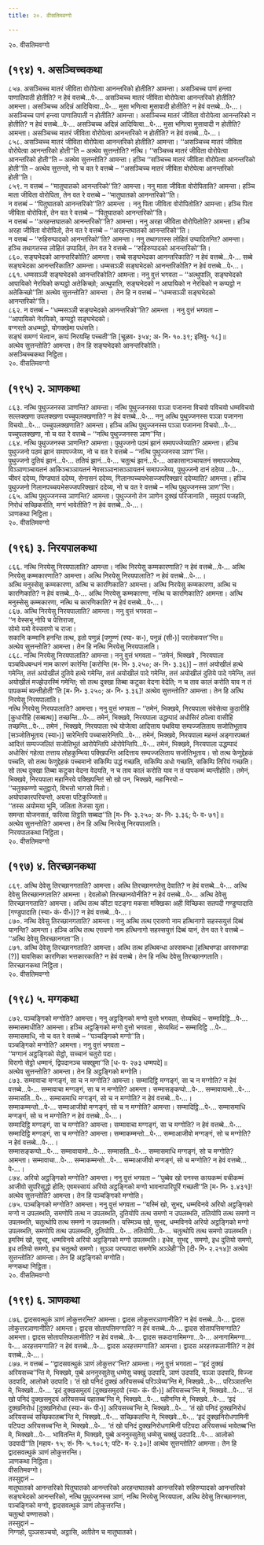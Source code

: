 ```yaml
---
title: २०. वीसतिमवग्गो

---
```

२०. वीसतिमवग्गो  


## (१९४) १. असञ्चिच्चकथा

८५७. असञ्चिच्च मातरं जीविता वोरोपेत्वा आनन्तरिको होतीति? आमन्ता। असञ्चिच्च पाणं हन्त्वा पाणातिपाती होतीति? न हेवं वत्तब्बे…पे॰… असञ्चिच्च मातरं जीविता वोरोपेत्वा आनन्तरिको होतीति? आमन्ता। असञ्चिच्च अदिन्नं आदियित्वा…पे॰… मुसा भणित्वा मुसावादी होतीति? न हेवं वत्तब्बे…पे॰…।  
असञ्चिच्च पाणं हन्त्वा पाणातिपाती न होतीति? आमन्ता। असञ्चिच्च मातरं जीविता वोरोपेत्वा आनन्तरिको न होतीति? न हेवं वत्तब्बे…पे॰… असञ्चिच्च अदिन्नं आदियित्वा…पे॰… मुसा भणित्वा मुसावादी न होतीति? आमन्ता। असञ्चिच्च मातरं जीविता वोरोपेत्वा आनन्तरिको न होतीति? न हेवं वत्तब्बे…पे॰…।  
८५८. असञ्चिच्च मातरं जीविता वोरोपेत्वा आनन्तरिको होतीति? आमन्ता। ‘‘असञ्चिच्च मातरं जीविता वोरोपेत्वा आनन्तरिको होती’’ति – अत्थेव सुत्तन्तोति? नत्थि। ‘‘सञ्चिच्च मातरं जीविता वोरोपेत्वा आनन्तरिको होती’’ति – अत्थेव सुत्तन्तोति? आमन्ता। हञ्चि ‘‘सञ्चिच्च मातरं जीविता वोरोपेत्वा आनन्तरिको होती’’ति – अत्थेव सुत्तन्तो, नो च वत रे वत्तब्बे – ‘‘असञ्चिच्च मातरं जीविता वोरोपेत्वा आनन्तरिको होती’’ति।  
८५९. न वत्तब्बं – ‘‘मातुघातको आनन्तरिको’’ति? आमन्ता। ननु माता जीविता वोरोपिताति? आमन्ता। हञ्चि माता जीविता वोरोपिता, तेन वत रे वत्तब्बे – ‘‘मातुघातको आनन्तरिको’’ति।  
न वत्तब्बं – ‘‘पितुघातको आनन्तरिको’’ति? आमन्ता । ननु पिता जीविता वोरोपितोति? आमन्ता। हञ्चि पिता जीविता वोरोपितो, तेन वत रे वत्तब्बे – ‘‘पितुघातको आनन्तरिको’’ति।  
न वत्तब्बं – ‘‘अरहन्तघातको आनन्तरिको’’ति? आमन्ता। ननु अरहा जीविता वोरोपितोति? आमन्ता। हञ्चि अरहा जीविता वोरोपितो, तेन वत रे वत्तब्बे – ‘‘अरहन्तघातको आनन्तरिको’’ति।  
न वत्तब्बं – ‘‘रुहिरुप्पादको आनन्तरिको’’ति? आमन्ता। ननु तथागतस्स लोहितं उप्पादितन्ति? आमन्ता। हञ्चि तथागतस्स लोहितं उप्पादितं, तेन वत रे वत्तब्बे – ‘‘रुहिरुप्पादको आनन्तरिको’’ति।  
८६०. सङ्घभेदको आनन्तरिकोति? आमन्ता। सब्बे सङ्घभेदका आनन्तरिकाति? न हेवं वत्तब्बे…पे॰… सब्बे सङ्घभेदका आनन्तरिकाति? आमन्ता। धम्मसञ्ञी सङ्घभेदको आनन्तरिकोति? न हेवं वत्तब्बे…पे॰…।  
८६१. धम्मसञ्ञी सङ्घभेदको आनन्तरिकोति? आमन्ता। ननु वुत्तं भगवता – ‘‘अत्थुपालि, सङ्घभेदको आपायिको नेरयिको कप्पट्ठो अतेकिच्छो; अत्थुपालि, सङ्घभेदको न आपायिको न नेरयिको न कप्पट्ठो न अतेकिच्छो’’ति! अत्थेव सुत्तन्तोति? आमन्ता । तेन हि न वत्तब्बं – ‘‘धम्मसञ्ञी सङ्घभेदको आनन्तरिको’’ति।  
८६२. न वत्तब्बं – ‘‘धम्मसञ्ञी सङ्घभेदको आनन्तरिको’’ति? आमन्ता । ननु वुत्तं भगवता –  
‘‘आपायिको नेरयिको, कप्पट्ठो सङ्घभेदको।  
वग्गरतो अधम्मट्ठो, योगक्खेमा पधंसति।  
सङ्घं समग्गं भेत्वान, कप्पं निरयम्हि पच्चती’’ति [चूळव॰ ३५४; अ॰ नि॰ १०.३९; इतिवु॰ १८]॥  
अत्थेव सुत्तन्तोति? आमन्ता। तेन हि सङ्घभेदको आनन्तरिकोति।  
असञ्चिच्चकथा निट्ठिता।  
२०. वीसतिमवग्गो  


## (१९५) २. ञाणकथा

८६३. नत्थि पुथुज्जनस्स ञाणन्ति? आमन्ता। नत्थि पुथुज्जनस्स पञ्ञा पजानना विचयो पविचयो धम्मविचयो सल्लक्खणा उपलक्खणा पच्चुपलक्खणाति? न हेवं वत्तब्बे…पे॰… ननु अत्थि पुथुज्जनस्स पञ्ञा पजानना विचयो…पे॰… पच्चुपलक्खणाति? आमन्ता। हञ्चि अत्थि पुथुज्जनस्स पञ्ञा पजानना विचयो…पे॰… पच्चुपलक्खणा, नो च वत रे वत्तब्बे – ‘‘नत्थि पुथुज्जनस्स ञाण’’न्ति।  
८६४. नत्थि पुथुज्जनस्स ञाणन्ति? आमन्ता। पुथुज्जनो पठमं झानं समापज्जेय्याति? आमन्ता। हञ्चि पुथुज्जनो पठमं झानं समापज्जेय्य, नो च वत रे वत्तब्बे – ‘‘नत्थि पुथुज्जनस्स ञाण’’न्ति।  
पुथुज्जनो दुतियं झानं…पे॰… ततियं झानं…पे॰… चतुत्थं झानं…पे॰… आकासानञ्चायतनं समापज्जेय्य, विञ्ञाणञ्चायतनं आकिञ्चञ्ञायतनं नेवसञ्ञानासञ्ञायतनं समापज्जेय्य, पुथुज्जनो दानं ददेय्य …पे॰… चीवरं ददेय्य, पिण्डपातं ददेय्य, सेनासनं ददेय्य, गिलानपच्चयभेसज्जपरिक्खारं ददेय्याति? आमन्ता। हञ्चि पुथुज्जनो गिलानपच्चयभेसज्जपरिक्खारं ददेय्य, नो च वत रे वत्तब्बे – नत्थि पुथुज्जनस्स ञाण’’न्ति।  
८६५. अत्थि पुथुज्जनस्स ञाणन्ति? आमन्ता। पुथुज्जनो तेन ञाणेन दुक्खं परिजानाति , समुदयं पजहति, निरोधं सच्छिकरोति, मग्गं भावेतीति? न हेवं वत्तब्बे…पे॰…।  
ञाणकथा निट्ठिता।  
२०. वीसतिमवग्गो  


## (१९६) ३. निरयपालकथा

८६६. नत्थि निरयेसु निरयपालाति? आमन्ता। नत्थि निरयेसु कम्मकारणाति? न हेवं वत्तब्बे…पे॰… अत्थि निरयेसु कम्मकारणाति? आमन्ता। अत्थि निरयेसु निरयपालाति? न हेवं वत्तब्बे…पे॰…।  
अत्थि मनुस्सेसु कम्मकारणा, अत्थि च कारणिकाति? आमन्ता। अत्थि निरयेसु कम्मकारणा, अत्थि च कारणिकाति? न हेवं वत्तब्बे…पे॰… अत्थि निरयेसु कम्मकारणा, नत्थि च कारणिकाति? आमन्ता। अत्थि मनुस्सेसु कम्मकारणा, नत्थि च कारणिकाति? न हेवं वत्तब्बे…पे॰…।  
८६७. अत्थि निरयेसु निरयपालाति? आमन्ता। ननु वुत्तं भगवता –  
‘‘न वेस्सभू नोपि च पेत्तिराजा,  
सोमो यमो वेस्सवणो च राजा।  
सकानि कम्मानि हनन्ति तत्थ, इतो पणुन्नं [पणुण्णं (स्या॰ क॰), पनुन्नं (सी॰)] परलोकपत्त’’न्ति॥  
अत्थेव सुत्तन्तोति? आमन्ता। तेन हि नत्थि निरयेसु निरयपालाति।  
८६८. नत्थि निरयेसु निरयपालाति? आमन्ता। ननु वुत्तं भगवता – ‘‘तमेनं, भिक्खवे , निरयपाला पञ्चविधबन्धनं नाम कारणं कारेन्ति [करोन्ति (म॰ नि॰ ३.२५०; अ॰ नि॰ ३.३६)] – तत्तं अयोखीलं हत्थे गमेन्ति, तत्तं अयोखीलं दुतिये हत्थे गमेन्ति, तत्तं अयोखीलं पादे गमेन्ति, तत्तं अयोखीलं दुतिये पादे गमेन्ति, तत्तं अयोखीलं मज्झेउरस्मिं गमेन्ति; सो तत्थ दुक्खा तिब्बा कटुका वेदना वेदेति; न च ताव कालं करोति याव न तं पापकम्मं ब्यन्तीहोती’’ति [म॰ नि॰ ३.२५०; अ॰ नि॰ ३.३६]! अत्थेव सुत्तन्तोति? आमन्ता। तेन हि अत्थि निरयेसु निरयपालाति।  
नत्थि निरयेसु निरयपालाति? आमन्ता। ननु वुत्तं भगवता – ‘‘तमेनं, भिक्खवे, निरयपाला संवेसेत्वा कुठारीहि [कुधारीहि (सब्बत्थ)] तच्छन्ति…पे॰… तमेनं, भिक्खवे, निरयपाला उद्धम्पादं अधोसिरं ठपेत्वा वासीहि तच्छन्ति…पे॰… तमेनं , भिक्खवे, निरयपाला रथे योजेत्वा आदित्ताय पथविया सम्पज्जलिताय सजोतिभूताय [सञ्जोतिभूताय (स्या॰)] सारेन्तिपि पच्चासारेन्तिपि…पे॰… तमेनं, भिक्खवे, निरयपाला महन्तं अङ्गारपब्बतं आदित्तं सम्पज्जलितं सजोतिभूतं आरोपेन्तिपि ओरोपेन्तिपि…पे॰… तमेनं, भिक्खवे, निरयपाला उद्धम्पादं अधोसिरं गहेत्वा तत्ताय लोहकुम्भिया पक्खिपन्ति आदित्ताय सम्पज्जलिताय सजोतिभूताय। सो तत्थ फेणुद्देहकं पच्चति, सो तत्थ फेणुद्देहकं पच्चमानो सकिम्पि उद्धं गच्छति, सकिम्पि अधो गच्छति, सकिम्पि तिरियं गच्छति। सो तत्थ दुक्खा तिब्बा कटुका वेदना वेदयति, न च ताव कालं करोति याव न तं पापकम्मं ब्यन्तीहोति। तमेनं, भिक्खवे, निरयपाला महानिरये पक्खिपन्ति! सो खो पन, भिक्खवे, महानिरयो –  
‘‘चतुक्कण्णो चतुद्वारो, विभत्तो भागसो मितो।  
अयोपाकारपरियन्तो, अयसा पटिकुज्जितो॥  
‘‘तस्स अयोमया भूमि, जलिता तेजसा युता।  
समन्ता योजनसतं, फरित्वा तिट्ठति सब्बदा’’ति [म॰ नि॰ ३.२५०; अ॰ नि॰ ३.३६; पे॰ व॰ ७१]॥  
अत्थेव सुत्तन्तोति? आमन्ता। तेन हि अत्थि निरयेसु निरयपालाति।  
निरयपालकथा निट्ठिता।  
२०. वीसतिमवग्गो  


## (१९७) ४. तिरच्छानकथा

८६९. अत्थि देवेसु तिरच्छानगताति? आमन्ता। अत्थि तिरच्छानगतेसु देवाति? न हेवं वत्तब्बे…पे॰… अत्थि देवेसु तिरच्छानगताति? आमन्ता । देवलोको तिरच्छानयोनीति? न हेवं वत्तब्बे…पे॰… अत्थि देवेसु तिरच्छानगताति? आमन्ता। अत्थि तत्थ कीटा पटङ्गा मकसा मक्खिका अही विच्छिका सतपदी गण्डुप्पादाति [गण्डुपादाति (स्या॰ कं॰ पी॰)]? न हेवं वत्तब्बे…पे॰…।  
८७०. नत्थि देवेसु तिरच्छानगताति? आमन्ता। ननु अत्थि तत्थ एरावणो नाम हत्थिनागो सहस्सयुत्तं दिब्बं यानन्ति? आमन्ता। हञ्चि अत्थि तत्थ एरावणो नाम हत्थिनागो सहस्सयुत्तं दिब्बं यानं, तेन वत रे वत्तब्बे – ‘‘अत्थि देवेसु तिरच्छानगता’’ति।  
८७१. अत्थि देवेसु तिरच्छानगताति? आमन्ता। अत्थि तत्थ हत्थिबन्धा अस्सबन्धा [हत्थिभण्डा अस्सभण्डा (?)] यावसिका कारणिका भत्तकारकाति? न हेवं वत्तब्बे। तेन हि नत्थि देवेसु तिरच्छानगताति।  
तिरच्छानकथा निट्ठिता।  
२०. वीसतिमवग्गो  


## (१९८) ५. मग्गकथा

८७२. पञ्चङ्गिको मग्गोति? आमन्ता। ननु अट्ठङ्गिको मग्गो वुत्तो भगवता, सेय्यथिदं – सम्मादिट्ठि…पे॰… सम्मासमाधीति? आमन्ता। हञ्चि अट्ठङ्गिको मग्गो वुत्तो भगवता , सेय्यथिदं – सम्मादिट्ठि …पे॰… सम्मासमाधि, नो च वत रे वत्तब्बे – ‘‘पञ्चङ्गिको मग्गो’’ति।  
पञ्चङ्गिको मग्गोति? आमन्ता। ननु वुत्तं भगवता –  
‘‘मग्गानं अट्ठङ्गिको सेट्ठो, सच्चानं चतुरो पदा।  
विरागो सेट्ठो धम्मानं, द्विपदानञ्च चक्खुमा’’ति [ध॰ प॰ २७३ धम्मपदे]॥  
अत्थेव सुत्तन्तोति? आमन्ता। तेन हि अट्ठङ्गिको मग्गोति।  
८७३. सम्मावाचा मग्गङ्गं, सा च न मग्गोति? आमन्ता। सम्मादिट्ठि मग्गङ्गं, सा च न मग्गोति? न हेवं वत्तब्बे…पे॰… सम्मावाचा मग्गङ्गं, सा च न मग्गोति? आमन्ता। सम्मासङ्कप्पो…पे॰… सम्मावायामो…पे॰… सम्मासति…पे॰… सम्मासमाधि मग्गङ्गं, सो च न मग्गोति? न हेवं वत्तब्बे…पे॰…।  
सम्माकम्मन्तो…पे॰… सम्माआजीवो मग्गङ्गं, सो च न मग्गोति? आमन्ता। सम्मादिट्ठि…पे॰… सम्मासमाधि मग्गङ्गं, सो च न मग्गोति? न हेवं वत्तब्बे…पे॰…।  
सम्मादिट्ठि मग्गङ्गं, सा च मग्गोति? आमन्ता। सम्मावाचा मग्गङ्गं, सा च मग्गोति? न हेवं वत्तब्बे…पे॰… सम्मादिट्ठि मग्गङ्गं, सा च मग्गोति? आमन्ता। सम्माकम्मन्तो…पे॰… सम्माआजीवो मग्गङ्गं, सो च मग्गोति? न हेवं वत्तब्बे…पे॰…।  
सम्मासङ्कप्पो…पे॰… सम्मावायामो…पे॰… सम्मासति…पे॰… सम्मासमाधि मग्गङ्गं, सो च मग्गोति? आमन्ता। सम्मावाचा…पे॰… सम्माकम्मन्तो…पे॰… सम्माआजीवो मग्गङ्गं, सो च मग्गोति? न हेवं वत्तब्बे…पे॰…।  
८७४. अरियो अट्ठङ्गिको मग्गोति? आमन्ता। ननु वुत्तं भगवता – ‘‘पुब्बेव खो पनस्स कायकम्मं वचीकम्मं आजीवो सुपरिसुद्धो होति; एवमस्सायं अरियो अट्ठङ्गिको मग्गो भावनापारिपूरिं गच्छती’’ति [म॰ नि॰ ३.४३१]! अत्थेव सुत्तन्तोति? आमन्ता। तेन हि पञ्चङ्गिको मग्गोति।  
८७५. पञ्चङ्गिको मग्गोति? आमन्ता। ननु वुत्तं भगवता – ‘‘यस्मिं खो, सुभद्द, धम्मविनये अरियो अट्ठङ्गिको मग्गो न उपलब्भति, समणोपि तत्थ न उपलब्भति, दुतियोपि तत्थ समणो न उपलब्भति, ततियोपि तत्थ समणो न उपलब्भति, चतुत्थोपि तत्थ समणो न उपलब्भति। यस्मिञ्च खो, सुभद्द, धम्मविनये अरियो अट्ठङ्गिको मग्गो उपलब्भति, समणोपि तत्थ उपलब्भति, दुतियोपि…पे॰… ततियोपि…पे॰… चतुत्थोपि तत्थ समणो उपलब्भति। इमस्मिं खो, सुभद्द, धम्मविनये अरियो अट्ठङ्गिको मग्गो उपलब्भति। इधेव, सुभद्द , समणो, इध दुतियो समणो, इध ततियो समणो, इध चतुत्थो समणो। सुञ्ञा परप्पवादा समणेभि अञ्ञेही’’ति [दी॰ नि॰ २.२१४]! अत्थेव सुत्तन्तोति? आमन्ता। तेन हि अट्ठङ्गिको मग्गोति।  
मग्गकथा निट्ठिता।  
२०. वीसतिमवग्गो  


## (१९९) ६. ञाणकथा

८७६. द्वादसवत्थुकं ञाणं लोकुत्तरन्ति? आमन्ता। द्वादस लोकुत्तरञाणानीति? न हेवं वत्तब्बे…पे॰… द्वादस लोकुत्तरञाणानीति? आमन्ता। द्वादस सोतापत्तिमग्गाति? न हेवं वत्तब्बे…पे॰… द्वादस सोतापत्तिमग्गाति? आमन्ता। द्वादस सोतापत्तिफलानीति? न हेवं वत्तब्बे…पे॰… द्वादस सकदागामिमग्गा…पे॰… अनागामिमग्गा…पे॰… अरहत्तमग्गाति? न हेवं वत्तब्बे…पे॰… द्वादस अरहत्तमग्गाति? आमन्ता। द्वादस अरहत्तफलानीति? न हेवं वत्तब्बे…पे॰…।  
८७७. न वत्तब्बं – ‘‘द्वादसवत्थुकं ञाणं लोकुत्तर’’न्ति? आमन्ता। ननु वुत्तं भगवता – ‘‘इदं दुक्खं अरियसच्च’’न्ति मे, भिक्खवे, पुब्बे अननुस्सुतेसु धम्मेसु चक्खुं उदपादि, ञाणं उदपादि, पञ्ञा उदपादि, विज्जा उदपादि, आलोको उदपादि। ‘तं खो पनिदं दुक्खं अरियसच्चं परिञ्ञेय्य’न्ति मे, भिक्खवे…पे॰… परिञ्ञातन्ति मे, भिक्खवे…पे॰… ‘इदं दुक्खसमुदयं [दुक्खसमुदयो (स्या॰ कं॰ पी॰)] अरियसच्च’न्ति मे, भिक्खवे…पे॰… ‘तं खो पनिदं दुक्खसमुदयं अरियसच्चं पहातब्ब’न्ति मे, भिक्खवे…पे॰… पहीनन्ति मे, भिक्खवे…पे॰… ‘इदं दुक्खनिरोधं [दुक्खनिरोधा (स्या॰ कं॰ पी॰)] अरियसच्च’न्ति मे, भिक्खवे…पे॰… ‘तं खो पनिदं दुक्खनिरोधं अरियसच्चं सच्छिकातब्ब’न्ति मे, भिक्खवे…पे॰… सच्छिकतन्ति मे, भिक्खवे…पे॰… ‘इदं दुक्खनिरोधगामिनी पटिपदा अरियसच्च’न्ति मे, भिक्खवे…पे॰… ‘तं खो पनिदं दुक्खनिरोधगामिनी पटिपदा अरियसच्चं भावेतब्ब’न्ति मे, भिक्खवे…पे॰… भावितन्ति मे, भिक्खवे, पुब्बे अननुस्सुतेसु धम्मेसु चक्खुं उदपादि…पे॰… आलोको उदपादी’’ति [महाव॰ १५; सं॰ नि॰ ५.१०८१; पटि॰ म॰ २.३०]! अत्थेव सुत्तन्तोति? आमन्ता। तेन हि द्वादसवत्थुकं ञाणं लोकुत्तरन्ति।  
ञाणकथा निट्ठिता।  
वीसतिमवग्गो।  
तस्सुद्दानं –  
मातुघातको आनन्तरिको पितुघातको आनन्तरिको अरहन्तघातको आनन्तरिको रुहिरुप्पादको आनन्तरिको सङ्घभेदको आनन्तरिको, नत्थि पुथुज्जनस्स ञाणं, नत्थि निरयेसु निरयपाला, अत्थि देवेसु तिरच्छानगता, पञ्चङ्गिको मग्गो, द्वादसवत्थुकं ञाणं लोकुत्तरन्ति।  
चतुत्थो पण्णासको।  
तस्सुद्दानं –  
निग्गहो, पुञ्ञसञ्चयो, अट्ठासि, अतीतेन च मातुघातको।  